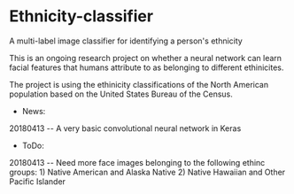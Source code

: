 # Ethnicity-classifier
A multi-label image classifier for identifying a person's ethnicity

This is an ongoing research project on whether a neural network can learn facial features that humans attribute to as belonging to different ethinicites.

The project is using the ethinicity classifications of the North American population based on the United States Bureau of the Census.

* News:

20180413 -- A very basic convolutional neural network in Keras

* ToDo:

20180413 -- Need more face images belonging to  the following ethinc groups: 
	1) Native American and Alaska Native
	2) Native Hawaiian and Other Pacific Islander 

